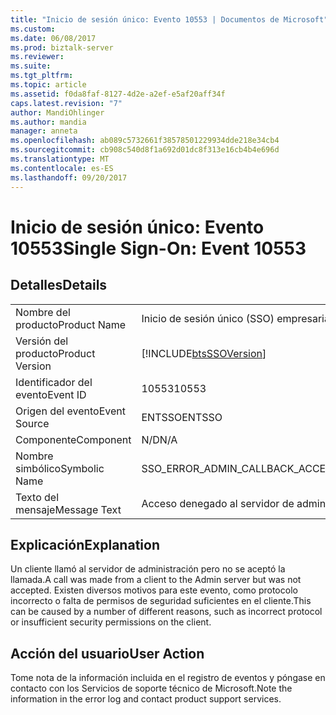 ```yaml
---
title: "Inicio de sesión único: Evento 10553 | Documentos de Microsoft"
ms.custom: 
ms.date: 06/08/2017
ms.prod: biztalk-server
ms.reviewer: 
ms.suite: 
ms.tgt_pltfrm: 
ms.topic: article
ms.assetid: f0da8faf-8127-4d2e-a2ef-e5af20aff34f
caps.latest.revision: "7"
author: MandiOhlinger
ms.author: mandia
manager: anneta
ms.openlocfilehash: ab089c5732661f38578501229934dde218e34cb4
ms.sourcegitcommit: cb908c540d8f1a692d01dc8f313e16cb4b4e696d
ms.translationtype: MT
ms.contentlocale: es-ES
ms.lasthandoff: 09/20/2017
---
```

# <a name="single-sign-on-event-10553"></a><span data-ttu-id="e9a8c-102">Inicio de sesión único: Evento 10553</span><span class="sxs-lookup"><span data-stu-id="e9a8c-102">Single Sign-On: Event 10553</span></span>
## <a name="details"></a><span data-ttu-id="e9a8c-103">Detalles</span><span class="sxs-lookup"><span data-stu-id="e9a8c-103">Details</span></span>  
  
|||  
|-|-|  
|<span data-ttu-id="e9a8c-104">Nombre del producto</span><span class="sxs-lookup"><span data-stu-id="e9a8c-104">Product Name</span></span>|<span data-ttu-id="e9a8c-105">Inicio de sesión único (SSO) empresarial</span><span class="sxs-lookup"><span data-stu-id="e9a8c-105">Enterprise Single Sign-On</span></span>|  
|<span data-ttu-id="e9a8c-106">Versión del producto</span><span class="sxs-lookup"><span data-stu-id="e9a8c-106">Product Version</span></span>|[!INCLUDE[btsSSOVersion](../includes/btsssoversion-md.md)]|  
|<span data-ttu-id="e9a8c-107">Identificador del evento</span><span class="sxs-lookup"><span data-stu-id="e9a8c-107">Event ID</span></span>|<span data-ttu-id="e9a8c-108">10553</span><span class="sxs-lookup"><span data-stu-id="e9a8c-108">10553</span></span>|  
|<span data-ttu-id="e9a8c-109">Origen del evento</span><span class="sxs-lookup"><span data-stu-id="e9a8c-109">Event Source</span></span>|<span data-ttu-id="e9a8c-110">ENTSSO</span><span class="sxs-lookup"><span data-stu-id="e9a8c-110">ENTSSO</span></span>|  
|<span data-ttu-id="e9a8c-111">Componente</span><span class="sxs-lookup"><span data-stu-id="e9a8c-111">Component</span></span>|<span data-ttu-id="e9a8c-112">N/D</span><span class="sxs-lookup"><span data-stu-id="e9a8c-112">N/A</span></span>|  
|<span data-ttu-id="e9a8c-113">Nombre simbólico</span><span class="sxs-lookup"><span data-stu-id="e9a8c-113">Symbolic Name</span></span>|<span data-ttu-id="e9a8c-114">SSO_ERROR_ADMIN_CALLBACK_ACCESS_DENIED</span><span class="sxs-lookup"><span data-stu-id="e9a8c-114">SSO_ERROR_ADMIN_CALLBACK_ACCESS_DENIED</span></span>|  
|<span data-ttu-id="e9a8c-115">Texto del mensaje</span><span class="sxs-lookup"><span data-stu-id="e9a8c-115">Message Text</span></span>|<span data-ttu-id="e9a8c-116">Acceso denegado al servidor de administración.%r</span><span class="sxs-lookup"><span data-stu-id="e9a8c-116">Admin server access denied.%r</span></span>|  
  
## <a name="explanation"></a><span data-ttu-id="e9a8c-117">Explicación</span><span class="sxs-lookup"><span data-stu-id="e9a8c-117">Explanation</span></span>  
 <span data-ttu-id="e9a8c-118">Un cliente llamó al servidor de administración pero no se aceptó la llamada.</span><span class="sxs-lookup"><span data-stu-id="e9a8c-118">A call was made from a client to the Admin server but was not accepted.</span></span> <span data-ttu-id="e9a8c-119">Existen diversos motivos para este evento, como protocolo incorrecto o falta de permisos de seguridad suficientes en el cliente.</span><span class="sxs-lookup"><span data-stu-id="e9a8c-119">This can be caused by a number of different reasons, such as incorrect protocol or insufficient security permissions on the client.</span></span>  
  
## <a name="user-action"></a><span data-ttu-id="e9a8c-120">Acción del usuario</span><span class="sxs-lookup"><span data-stu-id="e9a8c-120">User Action</span></span>  
 <span data-ttu-id="e9a8c-121">Tome nota de la información incluida en el registro de eventos y póngase en contacto con los Servicios de soporte técnico de Microsoft.</span><span class="sxs-lookup"><span data-stu-id="e9a8c-121">Note the information in the error log and contact product support services.</span></span>